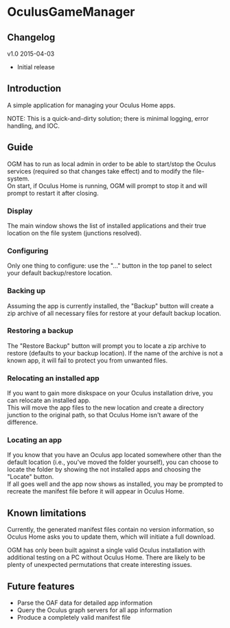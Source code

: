 # OculusGameManager

## Changelog
v1.0 2015-04-03
* Initial release

## Introduction
A simple application for managing your Oculus Home apps.

NOTE: This is a quick-and-dirty solution; there is minimal logging, error handling, and IOC.

## Guide
OGM has to run as local admin in order to be able to start/stop the Oculus services (required so that changes take effect) and to modify the file-system.  
On start, if Oculus Home is running, OGM will prompt to stop it and will prompt to restart it after closing.

### Display
The main window shows the list of installed applications and their true location on the file system (junctions resolved).

### Configuring
Only one thing to configure: use the "..." button in the top panel to select your default backup/restore location.

### Backing up
Assuming the app is currently installed, the "Backup" button will create a zip archive of all necessary files for restore at your default backup location.

### Restoring a backup
The "Restore Backup" button will prompt you to locate a zip archive to restore (defaults to your backup location). If the name of the archive is not a known app, it will fail to protect you from unwanted files.

### Relocating an installed app
If you want to gain more diskspace on your Oculus installation drive, you can relocate an installed app.  
This will move the app files to the new location and create a directory junction to the original path, so that Oculus Home isn't aware of the difference.

### Locating an app
If you know that you have an Oculus app located somewhere other than the default location (i.e., you've moved the folder yourself), you can choose to locate the folder by showing the not installed apps and choosing the "Locate" button.  
If all goes well and the app now shows as installed, you may be prompted to recreate the manifest file before it will appear in Oculus Home.

## Known limitations
Currently, the generated manifest files contain no version information, so Oculus Home asks you to update them, which will initiate a full download.

OGM has only been built against a single valid Oculus installation with additional testing on a PC without Oculus Home.  There are likely to be plenty of unexpected permutations that create interesting issues.

## Future features
* Parse the OAF data for detailed app information
* Query the Oculus graph servers for all app information
* Produce a completely valid manifest file